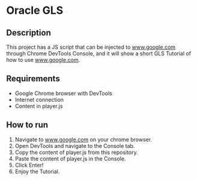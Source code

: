 # Oracle GLS #

## Description ##

This project has a JS script that can be injected to www.google.com through Chrome DevTools Console, and it will show a short GLS Tutorial of how to use www.google.com.

## Requirements ##

- Google Chrome browser with DevTools
- Internet connection
- Content in player.js

## How to run ##

1. Navigate to www.google.com on your chrome browser.
2. Open DevTools and navigate to the Console tab.
3. Copy the content of player.js from this repository.
4. Paste the content of player.js in the Console.
5. Click Enter!
6. Enjoy the Tutorial.
